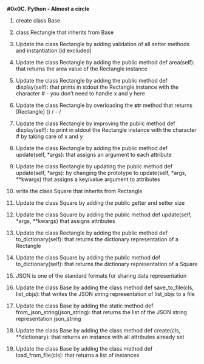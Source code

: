 <b>#0x0C. Python - Almost a circle</b>

1. create class Base

2. class Rectangle that inherits from Base

3. Update the class Rectangle by adding validation of all setter methods and instantiation (id excluded)

4. Update the class Rectangle by adding the public method def area(self): that returns the area value of the Rectangle instance

5. Update the class Rectangle by adding the public method def display(self): that prints in stdout the Rectangle instance with the character # - you don’t need to handle x and y here

6. Update the class Rectangle by overloading the __str__ method that returns [Rectangle] (<id>) <x>/<y> - <width>/<height>

7. Update the class Rectangle by improving the public method def display(self): to print in stdout the Rectangle instance with the character # by taking care of x and y

8. Update the class Rectangle by adding the public method def update(self, *args): that assigns an argument to each attribute

9. Update the class Rectangle by updating the public method def update(self, *args): by changing the prototype to update(self, *args, **kwargs) that assigns a key/value argument to attributes

10. write the class Square that inherits from Rectangle

11. Update the class Square by adding the public getter and setter size

12. Update the class Square by adding the public method def update(self, *args, **kwargs) that assigns attributes

13. Update the class Rectangle by adding the public method def to_dictionary(self): that returns the dictionary representation of a Rectangle

14. Update the class Square by adding the public method def to_dictionary(self): that returns the dictionary representation of a Square

15. JSON is one of the standard formats for sharing data representation

16. Update the class Base by adding the class method def save_to_file(cls, list_objs): that writes the JSON string representation of list_objs to a file

17. Update the class Base by adding the static method def from_json_string(json_string): that returns the list of the JSON string representation json_string

18. Update the class Base by adding the class method def create(cls, **dictionary): that returns an instance with all attributes already set

19. Update the class Base by adding the class method def load_from_file(cls): that returns a list of instances
